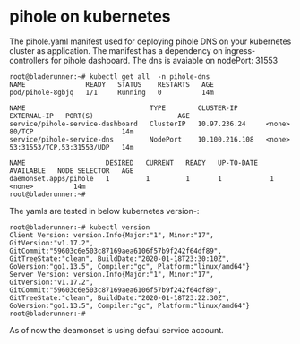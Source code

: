 # pihole on kubernetes

The pihole.yaml manifest used for deploying pihole DNS on your kubernetes cluster as application. The manifest has a dependency on ingress-controllers for pihole dashboard. The dns is avaiable on nodePort: 31553

```
root@bladerunner:~# kubectl get all  -n pihole-dns
NAME               READY   STATUS    RESTARTS   AGE
pod/pihole-8gbjq   1/1     Running   0          14m

NAME                               TYPE        CLUSTER-IP       EXTERNAL-IP   PORT(S)                     AGE
service/pihole-service-dashboard   ClusterIP   10.97.236.24     <none>        80/TCP                      14m
service/pihole-service-dns         NodePort    10.100.216.108   <none>        53:31553/TCP,53:31553/UDP   14m

NAME                    DESIRED   CURRENT   READY   UP-TO-DATE   AVAILABLE   NODE SELECTOR   AGE
daemonset.apps/pihole   1         1         1       1            1           <none>          14m
root@bladerunner:~#
```
The yamls are tested in below kubernetes version-:

```
root@bladerunner:~# kubectl version
Client Version: version.Info{Major:"1", Minor:"17", GitVersion:"v1.17.2", GitCommit:"59603c6e503c87169aea6106f57b9f242f64df89", GitTreeState:"clean", BuildDate:"2020-01-18T23:30:10Z", GoVersion:"go1.13.5", Compiler:"gc", Platform:"linux/amd64"}
Server Version: version.Info{Major:"1", Minor:"17", GitVersion:"v1.17.2", GitCommit:"59603c6e503c87169aea6106f57b9f242f64df89", GitTreeState:"clean", BuildDate:"2020-01-18T23:22:30Z", GoVersion:"go1.13.5", Compiler:"gc", Platform:"linux/amd64"}
root@bladerunner:~#
```
As of now the deamonset is using defaul service account.
